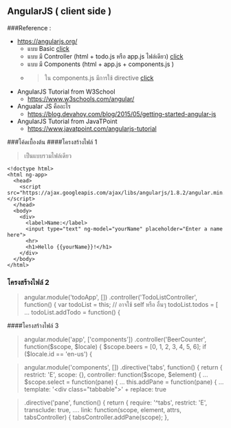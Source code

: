 ## AngularJS ( client side )
###Reference : 
- https://angularjs.org/
  - แบบ Basic [click](#โครงสร้างไฟล์-1)
  - แบบ มี Controller (html + todo.js หรือ app.js ไฟล์เดียว) [click](#โครงสร้างไฟล์-2)
  - แบบ มี Components (html + app.js + components.js )
  - > ใน components.js มีการใช้ directive [click](#โครงสร้างไฟล์-3)
- AngularJS Tutorial from W3School
  - https://www.w3schools.com/angular/
- Angualar JS คืออะไร
  - https://blog.devahoy.com/blog/2015/05/getting-started-angular-js
- AngularJS Tutorial from JavaTPoint  
  - https://www.javatpoint.com/angularjs-tutorial

###โค้ดเบื้องต้น 
####โครงสร้างไฟล์ 1
> เป็นแบบรวมไฟล์เดียว
```
<!doctype html>
<html ng-app>
  <head>
    <script src="https://ajax.googleapis.com/ajax/libs/angularjs/1.8.2/angular.min.js"></script>
  </head>
  <body>
    <div>
      <label>Name:</label>
      <input type="text" ng-model="yourName" placeholder="Enter a name here">
      <hr>
      <h1>Hello {{yourName}}!</h1>
    </div>
  </body>
</html>
```
### โครงสร้างไฟล์ 2 
  > angular.module('todoApp', [])
  >.controller('TodoListController', function() {
    var todoList = this; // อาจใช้ self หรือ อื่นๆ
    todoList.todos = [ ... 
    todoList.addTodo = function() {

####โครงสร้างไฟล์ 3

 > angular.module('app', ['components'])
.controller('BeerCounter', function(\$scope, \$locale) {
  \$scope.beers = [0, 1, 2, 3, 4, 5, 6];
  if (\$locale.id == 'en-us') {

> angular.module('components', [])
> .directive('tabs', function() {
    return {
       restrict: 'E',
       scope: {},
       controller: function($scope, $element) { ...
         \$scope.select = function(pane) { ...
       this.addPane = function(pane) { ...
       template:
        \'<div class=\"tabbable">' + 
      replace: true

> .directive('pane', function() {
    return {
      require: '^tabs',
      restrict: 'E',
      transclude: true,
      ....
      link: function(scope, element, attrs, tabsController) {
        tabsController.addPane(scope);
      },